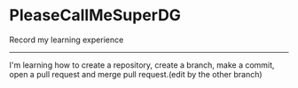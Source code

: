 # PleaseCallMeSuperDG

Record my learning experience

-------------------------------------------------------------------------------------------------------------------------------------------

I'm learning how to create a repository, create a branch, make a commit, open a pull request and merge pull request.(edit by the other branch)
